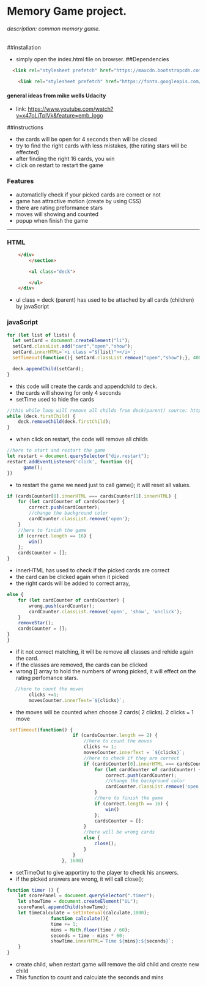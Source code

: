 

# Memory Game project.

###### description:  common memory game.


##installation
- simply open the index.html file on browser.
##Dependencies
```html
  <link rel="stylesheet prefetch" href="https://maxcdn.bootstrapcdn.com/font-awesome/4.6.1/css/font-awesome.min.css">

    <link rel="stylesheet prefetch" href="https://fonts.googleapis.com/css?family=Coda">
```

####   general ideas  from mike wells Udacity
- link: https://www.youtube.com/watch?v=x47oLiTpIVk&feature=emb_logo


##instructions
- the cards will be open for 4 seconds then will be closed
- try to find the right cards with less mistakes, (the rating stars will be effected)
- after finding the right 16 cards, you win
- click on restart to restart the game


### Features
-  automaticlly check  if your picked cards are correct or not
-  game has attractive motion (create by using CSS)
-  there are rating preformance stars
- moves will showing and counted
- popup when finish the game

---

### HTML


```html
	</div>
        </section>

        <ul class="deck">

        </ul>
    </div>
```
-  ul class = deck (parent) has used to be attached by all cards (children) by javaScript


### javaScript

```JavaScript
for (let list of lists) {
  let setCard = document.createElement("li");
  setCard.classList.add("card","open","show");
  setCard.innerHTML=`<i class ="${list}"></i>`;
  setTimeout(function(){ setCard.classList.remove("open","show");}, 4000);

  deck.appendChild(setCard);
}
```
- this code will create the cards and appendchild to deck.
- the cards will showing for only 4 seconds  
- setTime used to hide the cards

```javascript
//this while loop will remove all childs from deck(parent) source: https://stackoverflow.com/questions/3955229/remove-all-child-elements-of-a-dom-node-in-javascript
while (deck.firstChild) {
    deck.removeChild(deck.firstChild);
}
```
- when click on restart, the code will remove all childs

```JavaScript
//here to start and restart the game
let restart = document.querySelector("div.restart");
restart.addEventListener('click', function (){
      game();
})
```

- to restart the game we need just to call game(); it will reset all values.



```javaScript
if (cardsCounter[0].innerHTML === cardsCounter[1].innerHTML) {
    for (let cardCounter of cardsCounter) {
        correct.push(cardCounter);
        //change the background color
        cardCounter.classList.remove('open');
    }
    //here to finish the game
    if (correct.length == 16) {
        win()
    };
    cardsCounter = [];
}
```
- innerHTML has used to check if the picked cards are correct
- the card can be clicked again when it picked
- the right cards will be added to correct array,

```javascript
else {
    for (let cardCounter of cardsCounter) {
        wrong.push(cardCounter);
        cardCounter.classList.remove('open', 'show', 'unclick');
    }
    removeStar();
    cardsCounter = [];
}
}
```
- if it not correct matching, it will be remove all classes and rehide again the card.
- if the classes are removed, the cards can be clicked
- wrong [] array to hold the numbers of wrong picked, it will effect on the rating perfomance stars.


```javaScript
   //here to count the moves
        clicks +=1;
        movesCounter.innerText=`${clicks}`;
```
- the moves will be counted when choose 2 cards( 2 clicks).  2 clicks = 1 move


```javascript
 setTimeout(function() {
                        if (cardsCounter.length == 2) {
                            //here to count the moves
                            clicks += 1;
                            movesCounter.innerText = `${clicks}`;
                            //here to check if they are correct
                            if (cardsCounter[0].innerHTML === cardsCounter[1].innerHTML) {
                                for (let cardCounter of cardsCounter) {
                                    correct.push(cardCounter);
                                    //change the background color
                                    cardCounter.classList.remove('open');
                                }
                                //here to finish the game
                                if (correct.length == 16) {
                                    win()
                                };
                                cardsCounter = [];
                            }
                            //here will be wrong cards
                            else {
                                close();
                            }
                        }
                    }, 1600)
```

- setTimeOut to give apportiny to the player to check his answers.
- if the picked answers are wrong, it will call close();



```JavaScript
function timer () {
	let scorePanel = document.querySelector(".timer");
	let showTime = document.createElement("UL");
	scorePanel.appendChild(showTime);
	let timeCalculate = setInterval(calculate,1000);
				function calculate(){
				time += 1;
				mins = Math.floor(time / 60);
				seconds = time - mins * 60;
				showTime.innerHTML=`Time ${mins}:${seconds}`;
	}
}
```
- create child, when restart game will remove the old child and create new child
- This function to count and calculate the seconds and mins
